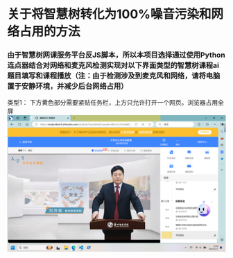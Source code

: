 # 关于将智慧树转化为100%噪音污染和网络占用的方法
###     由于智慧树网课服务平台反JS脚本，所以本项目选择通过使用Python连点器结合对网络和麦克风检测实现对以下界面类型的智慧树课程ai题目填写和课程播放（注：由于检测涉及到麦克风和网络，请将电脑置于安静环境，并减少后台网络占用）

类型1：
下方黄色部分需要紧贴任务栏，上方只允许打开一个网页。浏览器占用全屏
![类型1展示](./屏幕截图%202024-12-07%20152953.png)